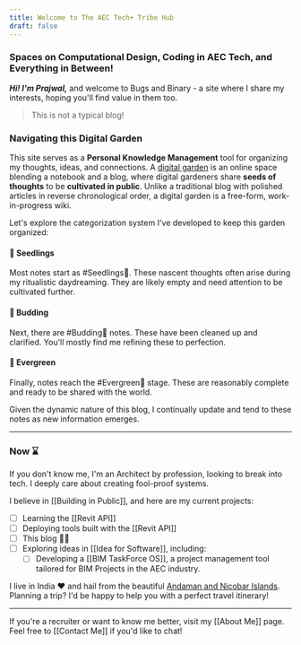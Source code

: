 ```yaml
---
title: Welcome to The AEC Tech+ Tribe Hub
draft: false
---
```

### Spaces on Computational Design, Coding in AEC Tech, and Everything in Between!

***Hi! I'm Prajwal,*** and welcome to Bugs and Binary - a site where I share my interests, hoping you'll find value in them too.

> This is not a typical blog!

### Navigating this Digital Garden

This site serves as a **Personal Knowledge Management** tool for organizing my thoughts, ideas, and connections. A [digital garden](https://maggieappleton.com/garden-history) is an online space blending a notebook and a blog, where digital gardeners share **seeds of thoughts** to be **cultivated in public**. Unlike a traditional blog with polished articles in reverse chronological order, a digital garden is a free-form, work-in-progress wiki.

Let's explore the categorization system I've developed to keep this garden organized:

#### 🌱 Seedlings
Most notes start as #Seedlings🌱. These nascent thoughts often arise during my ritualistic daydreaming. They are likely empty and need attention to be cultivated further.

#### 🌿 Budding
Next, there are #Budding🌿 notes. These have been cleaned up and clarified. You'll mostly find me refining these to perfection.

#### 🌳 Evergreen
Finally, notes reach the #Evergreen🌳 stage. These are reasonably complete and ready to be shared with the world. 

Given the dynamic nature of this blog, I continually update and tend to these notes as new information emerges.

---

### Now ⌛

If you don't know me, I'm an Architect by profession, looking to break into tech. I deeply care about creating fool-proof systems.

I believe in [[Building in Public]], and here are my current projects:

- [ ] Learning the [[Revit API]]
- [ ] Deploying tools built with the [[Revit API]]
- [ ] This blog 🙋‍♂️
- [ ] Exploring ideas in [[Idea for Software]], including:
    - [ ] Developing a [[BIM TaskForce OS]], a project management tool tailored for BIM Projects in the AEC industry.

I live in India ❤️ and hail from the beautiful [Andaman and Nicobar Islands](https://en.wikipedia.org/wiki/Andaman_and_Nicobar_Islands). Planning a trip? I'd be happy to help you with a perfect travel itinerary!

---

If you're a recruiter or want to know me better, visit my [[About Me]] page. Feel free to [[Contact Me]] if you'd like to chat!